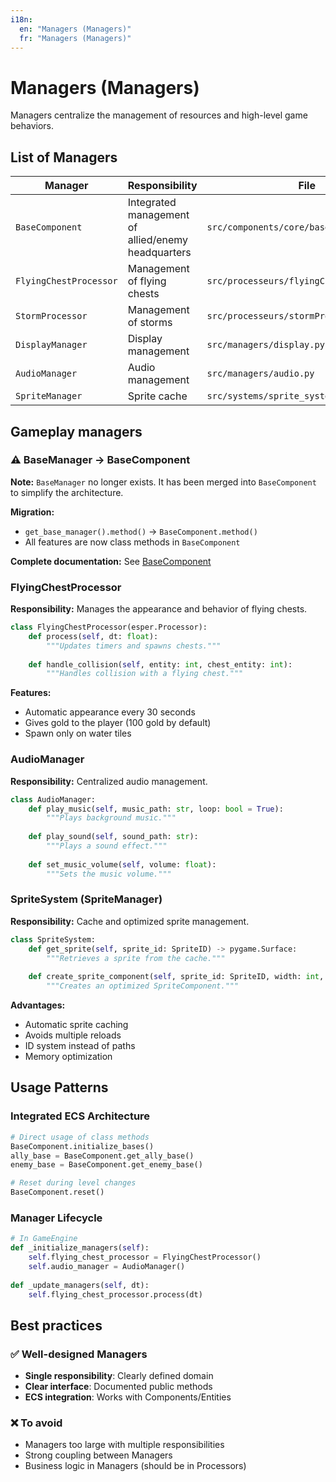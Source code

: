 ```yaml
---
i18n:
  en: "Managers (Managers)"
  fr: "Managers (Managers)"
---
```


# Managers (Managers)

Managers centralize the management of resources and high-level game behaviors.

## List of Managers

| Manager | Responsibility | File |
|--------------|----------------|---------|
| `BaseComponent` | Integrated management of allied/enemy headquarters | `src/components/core/baseComponent.py` |
| `FlyingChestProcessor` | Management of flying chests | `src/processeurs/flyingChestProcessor.py` |
| `StormProcessor` | Management of storms | `src/processeurs/stormProcessor.py` |
| `DisplayManager` | Display management | `src/managers/display.py` |
| `AudioManager` | Audio management | `src/managers/audio.py` |
| `SpriteManager` | Sprite cache | `src/systems/sprite_system.py` |

## Gameplay managers

### ⚠️ BaseManager → BaseComponent

**Note:** `BaseManager` no longer exists. It has been merged into `BaseComponent` to simplify the architecture.

**Migration:** 
- `get_base_manager().method()` → `BaseComponent.method()`
- All features are now class methods in `BaseComponent`

**Complete documentation:** See [BaseComponent](./components.md#basecomponent)

### FlyingChestProcessor

**Responsibility:** Manages the appearance and behavior of flying chests.

```python
class FlyingChestProcessor(esper.Processor):
    def process(self, dt: float):
        """Updates timers and spawns chests."""
        
    def handle_collision(self, entity: int, chest_entity: int):
        """Handles collision with a flying chest."""
```

**Features:**
- Automatic appearance every 30 seconds
- Gives gold to the player (100 gold by default)
- Spawn only on water tiles

### AudioManager

**Responsibility:** Centralized audio management.

```python
class AudioManager:
    def play_music(self, music_path: str, loop: bool = True):
        """Plays background music."""
        
    def play_sound(self, sound_path: str):
        """Plays a sound effect."""
        
    def set_music_volume(self, volume: float):
        """Sets the music volume."""
```

### SpriteSystem (SpriteManager)

**Responsibility:** Cache and optimized sprite management.

```python
class SpriteSystem:
    def get_sprite(self, sprite_id: SpriteID) -> pygame.Surface:
        """Retrieves a sprite from the cache."""
        
    def create_sprite_component(self, sprite_id: SpriteID, width: int, height: int):
        """Creates an optimized SpriteComponent."""
```

**Advantages:**
- Automatic sprite caching
- Avoids multiple reloads  
- ID system instead of paths
- Memory optimization

## Usage Patterns

### Integrated ECS Architecture
```python
# Direct usage of class methods
BaseComponent.initialize_bases()
ally_base = BaseComponent.get_ally_base()
enemy_base = BaseComponent.get_enemy_base()

# Reset during level changes
BaseComponent.reset()
```

### Manager Lifecycle
```python
# In GameEngine
def _initialize_managers(self):
    self.flying_chest_processor = FlyingChestProcessor()
    self.audio_manager = AudioManager()
    
def _update_managers(self, dt):
    self.flying_chest_processor.process(dt)
```

## Best practices

### ✅ Well-designed Managers
- **Single responsibility**: Clearly defined domain
- **Clear interface**: Documented public methods
- **ECS integration**: Works with Components/Entities

### ❌ To avoid
- Managers too large with multiple responsibilities
- Strong coupling between Managers
- Business logic in Managers (should be in Processors)